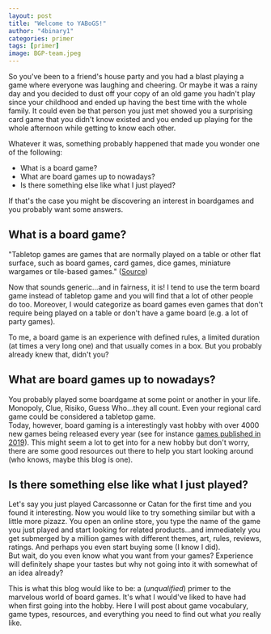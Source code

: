 ```yaml
---
layout: post
title: "Welcome to YABoGS!"
author: "4binary1"
categories: primer
tags: [primer]
image: BGP-team.jpeg
---
```

So you've been to a friend's house party and you had a blast playing a game where everyone was laughing and cheering. Or maybe it was a rainy day and you decided to dust off your copy of an old game you hadn't play since your childhood and ended up having the best time with the whole family. It could even be that person you just met showed you a surprising card game that you didn't know existed and you ended up playing for the whole afternoon while getting to know each other.

Whatever it was, something probably happened that made you wonder one of the following:

- What is a board game?
- What are board games up to nowadays?
- Is there something else like what I just played?

If that's the case you might be discovering an interest in boardgames and you probably want some answers.

## What is a board game?

"Tabletop games are games that are normally played on a table or other flat surface, such as board games, card games, dice games, miniature wargames or tile-based games." ([Source](https://en.wikipedia.org/wiki/Tabletop_game))

Now that sounds generic...and in fairness, it is! I tend to use the term board game instead of tabletop game and you will find that a lot of other people do too. Moreover, I would categorize as board games even games that don't require being played on a table or don't have a game board (e.g. a lot of party games).

To me, a board game is an experience with defined rules, a limited duration (at times a very long one) and that usually comes in a box. But you probably already knew that, didn't you?

## What are board games up to nowadays?

You probably played some boardgame at some point or another in your life. Monopoly, Clue, Risiko, Guess Who...they all count. Even your regional card game could be considered a tabletop game.  
Today, however, board gaming is a interestingly vast hobby with over 4000 new games being released every year (see for instance [games published in 2019](https://boardgamegeek.com/search/boardgame/page/1?advsearch=1&q=&include%5Bdesignerid%5D=&include%5Bpublisherid%5D=&geekitemname=&range%5Byearpublished%5D%5Bmin%5D=2019&range%5Byearpublished%5D%5Bmax%5D=2019&range%5Bminage%5D%5Bmax%5D=&range%5Bnumvoters%5D%5Bmin%5D=&range%5Bnumweights%5D%5Bmin%5D=&range%5Bminplayers%5D%5Bmax%5D=&range%5Bmaxplayers%5D%5Bmin%5D=&range%5Bleastplaytime%5D%5Bmin%5D=&range%5Bplaytime%5D%5Bmax%5D=&floatrange%5Bavgrating%5D%5Bmin%5D=&floatrange%5Bavgrating%5D%5Bmax%5D=&floatrange%5Bavgweight%5D%5Bmin%5D=&floatrange%5Bavgweight%5D%5Bmax%5D=&colfiltertype=&searchuser=&nosubtypes%5B0%5D=boardgameexpansion&playerrangetype=normal&B1=Submit)). This might seem a lot to get into for a new hobby but don't worry, there are some good resources out there to help you start looking around (who knows, maybe this blog is one).

## Is there something else like what I just played?

Let's say you just played Carcassonne or Catan for the first time and you found it interesting. Now you would like to try something similar but with a little more pizazz. You open an online store, you type the name of the game you just played and start looking for related products...and immediately you get submerged by a million games with different themes, art, rules, reviews, ratings. And perhaps you even start buying some (I know I did).  
But wait, do you even know what you want from your games? Experience will definitely shape your tastes but why not going into it with somewhat of an idea already?

This is what this blog would like to be: a (_unqualified_) primer to the marvelous world of board games. It's what I would've liked to have had when first going into the hobby. Here I will post about game vocabulary, game types, resources, and everything you need to find out what _you_ really like.
